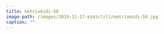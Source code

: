 ```yaml
---
title: matrixmidi-58
image-path: /images/2018-11-17-midictrl1/matrixmidi-58.jpg
caption: ""
---
```

